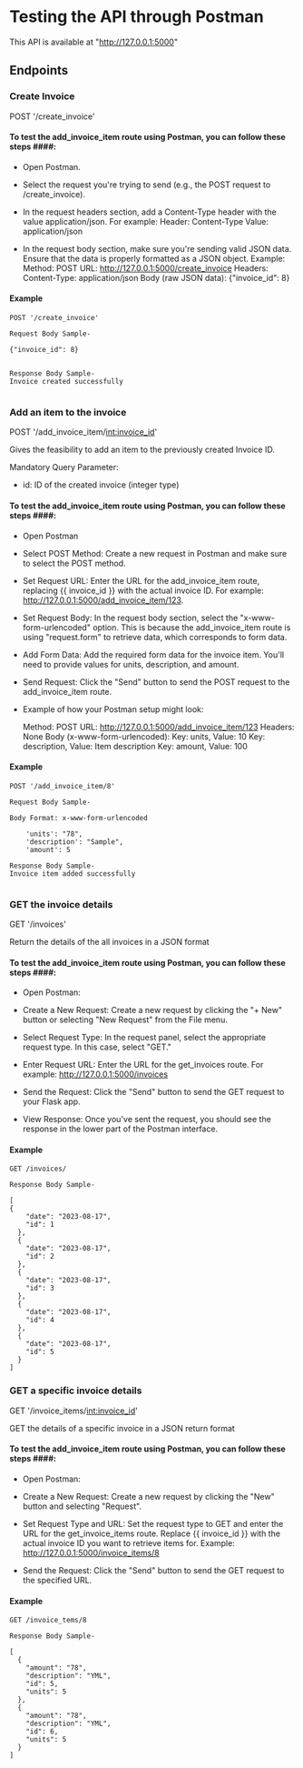 # Testing the API through Postman


This API is available at "http://127.0.0.1:5000"

## Endpoints ##

### Create Invoice ###

POST '/create_invoice'

#### To test the add_invoice_item route using Postman, you can follow these steps ####:

* Open Postman.

* Select the request you're trying to send (e.g., the POST request to /create_invoice).

* In the request headers section, add a Content-Type header with the value application/json.
	For example:
		Header: Content-Type
		Value: application/json
		
* In the request body section, make sure you're sending valid JSON data. Ensure that the data is properly formatted as a JSON object.
	Example:
		Method: POST
		URL: http://127.0.0.1:5000/create_invoice
		Headers:
			Content-Type: application/json
			Body (raw JSON data): {"invoice_id": 8}

#### Example ####
```
POST '/create_invoice'

Request Body Sample-

{"invoice_id": 8}


Response Body Sample-
Invoice created successfully
  
```

### Add an item to the invoice ###

POST '/add_invoice_item/<int:invoice_id>'

Gives the feasibility to add an item to the previously created Invoice ID.

Mandatory Query Parameter:
- id: ID of the created invoice (integer type)

#### To test the add_invoice_item route using Postman, you can follow these steps ####:

* Open Postman

* Select POST Method:
	Create a new request in Postman and make sure to select the POST method.

* Set Request URL:
	Enter the URL for the add_invoice_item route, replacing {{ invoice_id }} with the actual invoice ID. For example: http://127.0.0.1:5000/add_invoice_item/123.

* Set Request Body:
	In the request body section, select the "x-www-form-urlencoded" option. This is because the add_invoice_item route is using "request.form" to retrieve data, which corresponds to form data.

* Add Form Data:
	Add the required form data for the invoice item. You'll need to provide values for units, description, and amount.

* Send Request:
	Click the "Send" button to send the POST request to the add_invoice_item route.

* Example of how your Postman setup might look:

	Method: POST
	URL: http://127.0.0.1:5000/add_invoice_item/123
	Headers: None
	Body (x-www-form-urlencoded):
	Key: units, Value: 10
	Key: description, Value: Item description
	Key: amount, Value: 100

#### Example ####
```
POST '/add_invoice_item/8'

Request Body Sample-

Body Format: x-www-form-urlencoded

    'units': "78",
    'description': "Sample",
    'amount': 5
	
Response Body Sample-
Invoice item added successfully
  
```

### GET the invoice details ###

GET '/invoices'

Return the details of the all invoices in a JSON format

#### To test the add_invoice_item route using Postman, you can follow these steps ####:

* Open Postman:

* Create a New Request:
	Create a new request by clicking the "+ New" button or selecting "New Request" from the File menu.

* Select Request Type:
	In the request panel, select the appropriate request type. In this case, select "GET."

* Enter Request URL:
	Enter the URL for the get_invoices route. For example: http://127.0.0.1:5000/invoices

* Send the Request:
	Click the "Send" button to send the GET request to your Flask app.

* View Response:
	Once you've sent the request, you should see the response in the lower part of the Postman interface.

#### Example ####

```
GET /invoices/

Response Body Sample-

[
{
    "date": "2023-08-17",
    "id": 1
  },
  {
    "date": "2023-08-17",
    "id": 2
  },
  {
    "date": "2023-08-17",
    "id": 3
  },
  {
    "date": "2023-08-17",
    "id": 4
  },
  {
    "date": "2023-08-17",
    "id": 5
  }
]
```

### GET a specific invoice details ###

GET '/invoice_items/<int:invoice_id>'

GET the details of a specific invoice in a JSON return format

#### To test the add_invoice_item route using Postman, you can follow these steps ####:

* Open Postman:

* Create a New Request:
	Create a new request by clicking the "New" button and selecting "Request".

* Set Request Type and URL:
	Set the request type to GET and enter the URL for the get_invoice_items route. Replace {{ invoice_id }} with the actual invoice ID you want to retrieve items for. 
	Example: http://127.0.0.1:5000/invoice_items/8

* Send the Request:
	Click the "Send" button to send the GET request to the specified URL.

#### Example ####

```
GET /invoice_tems/8

Response Body Sample-

[
  {
    "amount": "78",
    "description": "YML",
    "id": 5,
    "units": 5
  },
  {
    "amount": "78",
    "description": "YML",
    "id": 6,
    "units": 5
  }
]
```